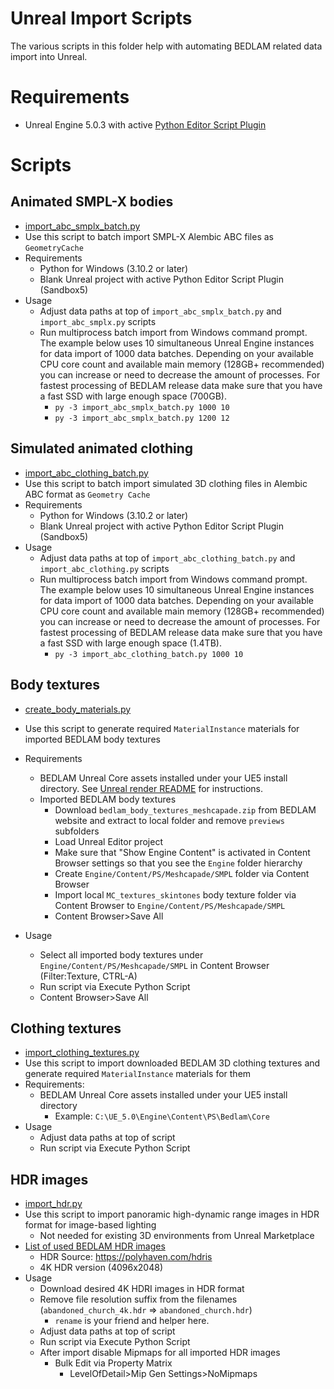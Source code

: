 # Unreal Import Scripts
The various scripts in this folder help with automating BEDLAM related data import into Unreal.

# Requirements
+ Unreal Engine 5.0.3 with active [Python Editor Script Plugin](https://docs.unrealengine.com/5.0/en-US/scripting-the-unreal-editor-using-python/)

# Scripts

## Animated SMPL-X bodies
+ [import_abc_smplx_batch.py](import_abc_smplx_batch.py)
+ Use this script to batch import SMPL-X Alembic ABC files as `GeometryCache`
+ Requirements
    + Python for Windows (3.10.2 or later)
    + Blank Unreal project with active Python Editor Script Plugin (Sandbox5)
+ Usage
    + Adjust data paths at top of `import_abc_smplx_batch.py` and `import_abc_smplx.py` scripts
    + Run multiprocess batch import from Windows command prompt. The example below uses 10 simultaneous Unreal Engine instances for data import of 1000 data batches. Depending on your available CPU core count and available main memory (128GB+ recommended) you can increase or need to decrease the amount of processes. For fastest processing of BEDLAM release data make sure that you have a fast SSD with large enough space (700GB).
        + `py -3 import_abc_smplx_batch.py 1000 10`
        + `py -3 import_abc_smplx_batch.py 1200 12`

## Simulated animated clothing
+ [import_abc_clothing_batch.py](import_abc_clothing_batch.py)
+ Use this script to batch import simulated 3D clothing files in Alembic ABC format as `Geometry Cache`
+ Requirements
    + Python for Windows (3.10.2 or later)
    + Blank Unreal project with active Python Editor Script Plugin (Sandbox5)
+ Usage
    + Adjust data paths at top of `import_abc_clothing_batch.py` and `import_abc_clothing.py` scripts
    + Run multiprocess batch import from Windows command prompt. The example below uses 10 simultaneous Unreal Engine instances for data import of 1000 data batches. Depending on your available CPU core count and available main memory (128GB+ recommended) you can increase or need to decrease the amount of processes. For fastest processing of BEDLAM release data make sure that you have a fast SSD with large enough space (1.4TB).
        + `py -3 import_abc_clothing_batch.py 1000 10`

## Body textures
+ [create_body_materials.py](create_body_materials.py)
+ Use this script to generate required `MaterialInstance` materials for imported BEDLAM body textures
+ Requirements
    + BEDLAM Unreal Core assets installed under your UE5 install directory. See [Unreal render README](../render/README.md) for instructions.
    + Imported BEDLAM body textures
        + Download `bedlam_body_textures_meshcapade.zip` from BEDLAM website and extract to local folder and remove `previews` subfolders
        + Load Unreal Editor project
        + Make sure that "Show Engine Content" is activated in Content Browser settings so that you see the `Engine` folder hierarchy
        + Create `Engine/Content/PS/Meshcapade/SMPL` folder via Content Browser
        + Import local `MC_textures_skintones` body texture folder via Content Browser to `Engine/Content/PS/Meshcapade/SMPL`
        + Content Browser>Save All

+ Usage
    + Select all imported body textures under `Engine/Content/PS/Meshcapade/SMPL` in Content Browser (Filter:Texture, CTRL-A)
    + Run script via Execute Python Script
    + Content Browser>Save All

## Clothing textures
+ [import_clothing_textures.py](import_clothing_textures.py)
+ Use this script to import downloaded BEDLAM 3D clothing textures and generate required `MaterialInstance` materials for them
+ Requirements:
    + BEDLAM Unreal Core assets installed under your UE5 install directory
        + Example: `C:\UE_5.0\Engine\Content\PS\Bedlam\Core`
+ Usage
    + Adjust data paths at top of script
    + Run script via Execute Python Script

## HDR images
+ [import_hdr.py](import_hdr.py)
+ Use this script to import panoramic high-dynamic range images in HDR format for image-based lighting
    + Not needed for existing 3D environments from Unreal Marketplace
+ [List of used BEDLAM HDR images](../../config/whitelist_hdri.txt)
    + HDR Source: https://polyhaven.com/hdris
    + 4K HDR version (4096x2048)
+ Usage
    + Download desired 4K HDRI images in HDR format
    + Remove file resolution suffix from the filenames (`abandoned_church_4k.hdr` => `abandoned_church.hdr`)
        + `rename` is your friend and helper here.
    + Adjust data paths at top of script
    + Run script via Execute Python Script
    + After import disable Mipmaps for all imported HDR images
        + Bulk Edit via Property Matrix
            + LevelOfDetail>Mip Gen Settings>NoMipmaps
